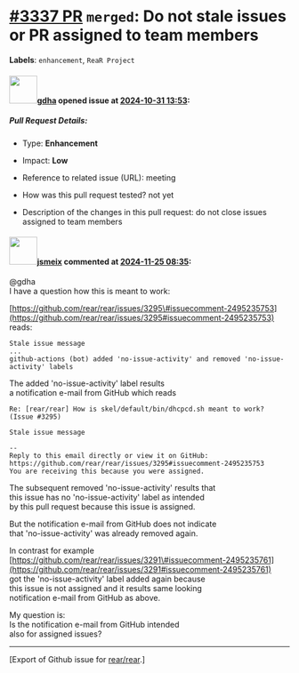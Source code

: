 [\#3337 PR](https://github.com/rear/rear/pull/3337) `merged`: Do not stale issues or PR assigned to team members
================================================================================================================

**Labels**: `enhancement`, `ReaR Project`

#### <img src="https://avatars.githubusercontent.com/u/888633?u=cdaeb31efcc0048d3619651aa18dd4b76e636b21&v=4" width="50">[gdha](https://github.com/gdha) opened issue at [2024-10-31 13:53](https://github.com/rear/rear/pull/3337):

##### Pull Request Details:

-   Type: **Enhancement**

-   Impact: **Low**

-   Reference to related issue (URL): meeting

-   How was this pull request tested? not yet

-   Description of the changes in this pull request: do not close issues
    assigned to team members

#### <img src="https://avatars.githubusercontent.com/u/1788608?u=925fc54e2ce01551392622446ece427f51e2f0ce&v=4" width="50">[jsmeix](https://github.com/jsmeix) commented at [2024-11-25 08:35](https://github.com/rear/rear/pull/3337#issuecomment-2497259165):

@gdha  
I have a question how this is meant to work:

[https://github.com/rear/rear/issues/3295\#issuecomment-2495235753](https://github.com/rear/rear/issues/3295#issuecomment-2495235753)  
reads:

    Stale issue message
    ...
    github-actions (bot) added 'no-issue-activity' and removed 'no-issue-activity' labels

The added 'no-issue-activity' label results  
a notification e-mail from GitHub which reads

    Re: [rear/rear] How is skel/default/bin/dhcpcd.sh meant to work? (Issue #3295)

    Stale issue message

    -- 
    Reply to this email directly or view it on GitHub:
    https://github.com/rear/rear/issues/3295#issuecomment-2495235753
    You are receiving this because you were assigned.

The subsequent removed 'no-issue-activity' results that  
this issue has no 'no-issue-activity' label as intended  
by this pull request because this issue is assigned.

But the notification e-mail from GitHub does not indicate  
that 'no-issue-activity' was already removed again.

In contrast for example  
[https://github.com/rear/rear/issues/3291\#issuecomment-2495235761](https://github.com/rear/rear/issues/3291#issuecomment-2495235761)  
got the 'no-issue-activity' label added again because  
this issue is not assigned and it results same looking  
notification e-mail from GitHub as above.

My question is:  
Is the notification e-mail from GitHub intended  
also for assigned issues?

------------------------------------------------------------------------

\[Export of Github issue for
[rear/rear](https://github.com/rear/rear).\]
